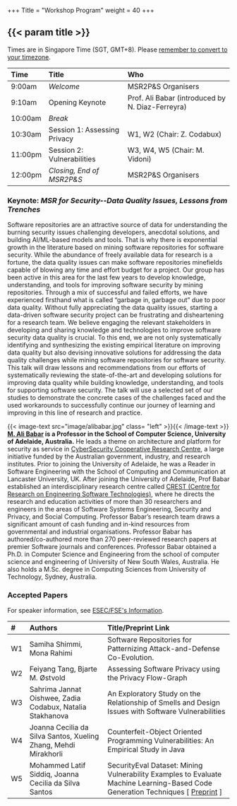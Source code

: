 +++
Title = "Workshop Program"
weight = 40
+++

## {{< param title >}}

Times are in Singapore Time (SGT, GMT+8). Please [remember to convert to your timezone](https://www.worldtimeserver.com/convert_time_in_SG.aspx).

| **Time**		 | **Title** 				    | **Who**	 			|
|:--			 |:--							|:--		 			|
| 9:00am		 | _Welcome_					| MSR2P&S Organisers	|
| 9:10am		 | Opening Keynote              | Prof. Ali Babar (introduced by N. Diaz-Ferreyra)		|
| 10:00am		 | _Break_	                    |						|
| 10:30am		 | Session 1: Assessing Privacy | W1, W2 (Chair: Z. Codabux)	|
| 11:00pm		 | Session 2: Vulnerabilities	| W3, W4, W5 (Chair: M. Vidoni)			|
| 12:00pm		 | _Closing, End of MSR2P&S_	| MSR2P&S Organisers	|







### Keynote: _MSR for Security--Data Quality Issues, Lessons from Trenches_
 
Software repositories are an attractive source of data for understanding the burning security issues challenging developers, anecdotal solutions, and building AI/ML-based models and tools. That is why there is exponential growth in the literature based on mining software repositories for software security. While the abundance of freely available data for research is a fortune, the data quality issues can make software repositories minefields capable of blowing any time and effort budget for a project. Our group has been active in this area for the last few years to develop knowledge, understanding, and tools for improving software security by mining repositories. Through a mix of successful and failed efforts, we have experienced firsthand what is called “garbage in, garbage out” due to poor data quality. Without fully appreciating the data quality issues, starting a data-driven software security project can be frustrating and disheartening for a research team. We believe engaging the relevant stakeholders in developing and sharing knowledge and technologies to improve software security data quality is crucial. To this end, we are not only systematically identifying and synthesizing the existing empirical literature on improving data quality but also devising innovative solutions for addressing the data quality challenges while mining software repositories for software security. This talk will draw lessons and recommendations from our efforts of systematically reviewing the state-of-the-art and developing solutions for improving data quality while building knowledge, understanding, and tools for supporting software security. The talk will use a selected set of our studies to demonstrate the concrete cases of the challenges faced and the used workarounds to successfully continue our journey of learning and improving in this line of research and practice.


{{< image-text src="image/alibabar.jpg" class= "left" >}}{{< /image-text >}}
**[M. Ali Babar](http://malibabar.wordpress.com) is a Professor in the School of Computer Science, University of Adelaide, Australia.** He leads a theme on architecture and platform for security as service in [CyberSecurity Cooperative Research Centre](https://cybersecuritycrc.org.au ), a large initiative funded by the Australian government, industry, and research institutes.  Prior to joining the University of Adelaide, he was a Reader in Software Engineering with the School of Computing and Communication at Lancaster University, UK. After joining the University of Adelaide, Prof Babar established an interdisciplinary research centre called [CREST (Centre for Research on Engineering Software Technologies)](https://www.crest-centre.net ), where he directs the research and education activities of more than 30 researchers and engineers in the areas of Software Systems Engineering, Security and Privacy, and Social Computing. Professor Babar’s research team draws a significant amount of cash funding and in-kind resources from governmental and industrial organisations. Professor Babar has authored/co-authored more than 270 peer-reviewed research papers at premier Software journals and conferences. Professor Babar obtained a Ph.D. in Computer Science and Engineering from the school of computer science and engineering of University of New South Wales, Australia. He also holds a M.Sc. degree in Computing Sciences from University of Technology, Sydney, Australia.






### Accepted Papers

For speaker information, see [ESEC/FSE's Information](https://2022.esec-fse.org/attending/speaker-info).

| **#** | **Authors**                     | **Title/Preprint Link** |
| :--   | :--                             | :--                     |
| W1    | Samiha Shimmi, Mona Rahimi      | Software Repositories for Patternizing Attack-and-Defense Co-Evolution. |
| W2    | Feiyang Tang, Bjarte M. Østvold | Assessing Software Privacy using the Privacy Flow-Graph                 |
| W3    | Sahrima Jannat Oishwee, Zadia Codabux, Natalia Stakhanova | An Exploratory Study on the Relationship of Smells and Design Issues with Software Vulnerabilities |
| W4    | Joanna Cecilia da Silva Santos, Xueling Zhang, Mehdi Mirakhorli | Counterfeit-Object Oriented Programming Vulnerabilities: An Empirical Study in Java |  
| W5    | Mohammed Latif Siddiq, Joanna Cecilia da Silva Santos | SecurityEval Dataset: Mining Vulnerability Examples to Evaluate Machine Learning-Based Code Generation Techniques [  [Preprint](https://s2e-lab.github.io/preprints/msr4ps22-preprint.pdf) ]  |
